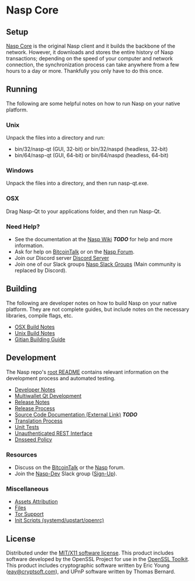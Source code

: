 Nasp Core
=====================

Setup
---------------------
[Nasp Core](http://nasp.org/wallet) is the original Nasp client and it builds the backbone of the network. However, it downloads and stores the entire history of Nasp transactions; depending on the speed of your computer and network connection, the synchronization process can take anywhere from a few hours to a day or more. Thankfully you only have to do this once.

Running
---------------------
The following are some helpful notes on how to run Nasp on your native platform.

### Unix

Unpack the files into a directory and run:

- bin/32/nasp-qt (GUI, 32-bit) or bin/32/naspd (headless, 32-bit)
- bin/64/nasp-qt (GUI, 64-bit) or bin/64/naspd (headless, 64-bit)

### Windows

Unpack the files into a directory, and then run nasp-qt.exe.

### OSX

Drag Nasp-Qt to your applications folder, and then run Nasp-Qt.

### Need Help?

* See the documentation at the [Nasp Wiki](https://en.bitcoin.it/wiki/Main_Page) ***TODO***
for help and more information.
* Ask for help on [BitcoinTalk](https://bitcointalk.org/index.php?topic=1262920.0) or on the [Nasp Forum](http://forum.nasp.org/).
* Join our Discord server [Discord Server](https://discord.nasp.org)
* Join one of our Slack groups [Nasp Slack Groups](https://nasp.org/slack-logins/) (Main community is replaced by Discord).

Building
---------------------
The following are developer notes on how to build Nasp on your native platform. They are not complete guides, but include notes on the necessary libraries, compile flags, etc.

- [OSX Build Notes](build-osx.md)
- [Unix Build Notes](build-unix.md)
- [Gitian Building Guide](gitian-building.md)

Development
---------------------
The Nasp repo's [root README](https://github.com/nanospectral/nasp/blob/master/README.md) contains relevant information on the development process and automated testing.

- [Developer Notes](developer-notes.md)
- [Multiwallet Qt Development](multiwallet-qt.md)
- [Release Notes](release-notes.md)
- [Release Process](release-process.md)
- [Source Code Documentation (External Link)](https://dev.visucore.com/bitcoin/doxygen/) ***TODO***
- [Translation Process](translation_process.md)
- [Unit Tests](unit-tests.md)
- [Unauthenticated REST Interface](REST-interface.md)
- [Dnsseed Policy](dnsseed-policy.md)

### Resources

* Discuss on the [BitcoinTalk](https://bitcointalk.org/index.php?topic=1262920.0) or the [Nasp](http://forum.nasp.org/) forum.
* Join the [Nasp-Dev](https://nasp-dev.slack.com/) Slack group ([Sign-Up](https://nasp-dev.herokuapp.com/)).

### Miscellaneous
- [Assets Attribution](assets-attribution.md)
- [Files](files.md)
- [Tor Support](tor.md)
- [Init Scripts (systemd/upstart/openrc)](init.md)

License
---------------------
Distributed under the [MIT/X11 software license](http://www.opensource.org/licenses/mit-license.php).
This product includes software developed by the OpenSSL Project for use in the [OpenSSL Toolkit](https://www.openssl.org/). This product includes
cryptographic software written by Eric Young ([eay@cryptsoft.com](mailto:eay@cryptsoft.com)), and UPnP software written by Thomas Bernard.

